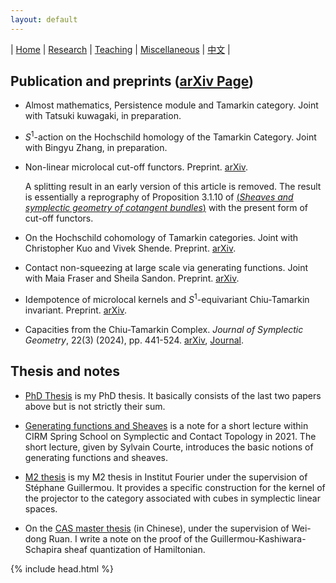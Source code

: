 ```yaml
---
layout: default
---
```




| [Home](index.md)  | [Research](research-en.md)    | [Teaching](teaching-en.md) | [Miscellaneous](miscellaneous-en.md)        | [中文](research-ch.md) |


## Publication and preprints ([arXiv Page](https://arxiv.org/a/zhang_b_7.html))

 - Almost mathematics, Persistence module and Tamarkin category. Joint with Tatsuki kuwagaki, in preparation.

 - $S^1$-action on the Hochschild homology of the Tamarkin Category. Joint with Bingyu Zhang, in preparation.

 - Non-linear microlocal cut-off functors. Preprint. [arXiv](https://arxiv.org/abs/2406.02725).

   A splitting result in an early version of this article is removed. The result is essentially a reprography of Proposition 3.1.10 of [(_Sheaves and symplectic geometry of cotangent bundles_)](https://arxiv.org/abs/1905.07341) with the present form of cut-off functors.

 - On the Hochschild cohomology of Tamarkin categories. Joint with Christopher Kuo and Vivek Shende. Preprint. [arXiv](https://arxiv.org/abs/2312.11447). 
  
 - Contact non-squeezing at large scale via generating functions. Joint with Maia Fraser and Sheila Sandon. Preprint. [arXiv](https://arxiv.org/abs/2310.11993). 

 - Idempotence of microlocal kernels and $S^1$-equivariant Chiu-Tamarkin invariant. Preprint. [arXiv](https://arxiv.org/abs/2306.12316).
  
 - Capacities from the Chiu-Tamarkin Complex. _Journal of Symplectic Geometry_, 22(3) (2024), pp. 441-524. [arXiv](https://arxiv.org/abs/2103.05143), [Journal](https://dx.doi.org/10.4310/JSG.241001211759). 

## Thesis and notes

- [PhD Thesis](Files/PhD_Thesis.pdf) is my PhD thesis. It basically consists of the last two papers above but is not strictly their sum.

- [Generating functions and Sheaves](Files/GF-Sheaves.pdf) is a note for a short lecture within CIRM Spring School on Symplectic and Contact Topology in 2021. The short lecture, given by Sylvain Courte, introduces the basic notions of generating functions and sheaves.

- [M2 thesis](Files/M2_thesis.pdf) is my M2 thesis in Institut Fourier under the supervision of Stéphane Guillermou. It provides a specific construction for the kernel of the projector to the category associated with cubes in symplectic linear spaces.

- On the [CAS master thesis](Files/CAS_Thesis.pdf) (in Chinese), under the supervision of Wei-dong Ruan. I write a note on the proof of the Guillermou-Kashiwara-Schapira sheaf quantization of Hamiltonian.


{% include head.html %}
